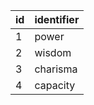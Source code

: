 | id | identifier |
|----|------------|
| 1  | power      |
| 2  | wisdom     |
| 3  | charisma   |
| 4  | capacity   |

